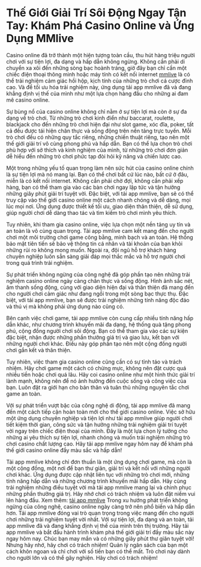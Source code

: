 #  Thế Giới Giải Trí Sôi Động Ngay Tận Tay: Khám Phá Casino Online và Ứng Dụng MMlive

Casino online đã trở thành một hiện tượng toàn cầu, thu hút hàng triệu người chơi với sự tiện lợi, đa dạng và hấp dẫn không ngừng.  Không cần phải di chuyển xa xôi đến những sòng bạc hoành tráng, giờ đây bạn chỉ cần một chiếc điện thoại thông minh hoặc máy tính có kết nối internet [mmlive](https://mmlive.baby) là có thể trải nghiệm cảm giác hồi hộp, kịch tính của những trò chơi cá cược đỉnh cao.  Và để tối ưu hóa trải nghiệm này, ứng dụng tải app mmlive đã và đang khẳng định vị thế của mình như một lựa chọn hàng đầu cho những ai đam mê casino online.

Sự bùng nổ của casino online không chỉ nằm ở sự tiện lợi mà còn ở sự đa dạng về trò chơi. Từ những trò chơi kinh điển như baccarat, roulette, blackjack cho đến những trò chơi hiện đại như slot game, xóc đĩa, poker, tất cả đều được tái hiện chân thực và sống động trên nền tảng trực tuyến.  Mỗi trò chơi đều có những quy tắc riêng, những chiến thuật riêng, tạo nên một thế giới giải trí vô cùng phong phú và hấp dẫn. Bạn có thể lựa chọn trò chơi phù hợp với sở thích và kinh nghiệm của mình, từ những trò chơi đơn giản dễ hiểu đến những trò chơi phức tạp đòi hỏi kỹ năng và chiến lược cao.

Một trong những yếu tố quan trọng làm nên sức hút của casino online chính là sự tiện lợi mà nó mang lại. Bạn có thể chơi bất cứ lúc nào, bất cứ ở đâu, miễn là có kết nối internet. Không cần phải chờ đợi, không cần phải xếp hàng, bạn có thể tham gia vào các bàn chơi ngay lập tức và tận hưởng những giây phút giải trí tuyệt vời.  Đặc biệt, với tải app mmlive, bạn sẽ có thể truy cập vào thế giới casino online một cách nhanh chóng và dễ dàng, mọi lúc mọi nơi.  Ứng dụng được thiết kế tối ưu, giao diện thân thiện, dễ sử dụng, giúp người chơi dễ dàng thao tác và tìm kiếm trò chơi mình yêu thích.

Tuy nhiên, khi tham gia casino online, việc lựa chọn một nền tảng uy tín và an toàn là vô cùng quan trọng.  Tải app mmlive cam kết mang đến cho người chơi một môi trường chơi game công bằng, minh bạch và an toàn.  Hệ thống bảo mật tiên tiến sẽ bảo vệ thông tin cá nhân và tài khoản của bạn khỏi những rủi ro không mong muốn.  Ngoài ra, đội ngũ hỗ trợ khách hàng chuyên nghiệp luôn sẵn sàng giải đáp mọi thắc mắc và hỗ trợ người chơi trong quá trình trải nghiệm.

Sự phát triển không ngừng của công nghệ đã góp phần tạo nên những trải nghiệm casino online ngày càng chân thực và sống động.  Hình ảnh sắc nét, âm thanh sống động, cùng với giao diện hiện đại và thân thiện đã mang đến cho người chơi cảm giác như đang ngồi trong một sòng bạc thực thụ.  Đặc biệt, với tải app mmlive, bạn sẽ được trải nghiệm những tính năng độc đáo và thú vị mà không phải ứng dụng nào cũng có.

Bên cạnh việc chơi game, tải app mmlive còn cung cấp nhiều tính năng hấp dẫn khác, như chương trình khuyến mãi đa dạng, hệ thống quà tặng phong phú, cộng đồng người chơi sôi động.  Bạn có thể tham gia vào các sự kiện đặc biệt, nhận được những phần thưởng giá trị và giao lưu, kết bạn với những người chơi khác.  Điều này góp phần tạo nên một cộng đồng người chơi gắn kết và thân thiện.

Tuy nhiên, việc tham gia casino online cũng cần có sự tỉnh táo và trách nhiệm. Hãy chơi game một cách có chừng mực, không nên đặt cược quá nhiều tiền hoặc chơi quá lâu.  Hãy coi casino online như một hình thức giải trí lành mạnh, không nên để nó ảnh hưởng đến cuộc sống và công việc của bạn.  Luôn đặt ra giới hạn cho bản thân và tuân thủ những nguyên tắc chơi game an toàn.

Với sự phát triển vượt bậc của công nghệ di động, tải app mmlive  đã mang đến một cách tiếp cận hoàn toàn mới cho thế giới casino online.  Việc sở hữu một ứng dụng chuyên nghiệp và tiện lợi như tải app mmlive  giúp người chơi tiết kiệm thời gian, công sức và tận hưởng những trải nghiệm giải trí tuyệt vời ngay trên chiếc điện thoại của mình.  Đây là một lựa chọn lý tưởng cho những ai yêu thích sự tiện lợi, nhanh chóng và muốn trải nghiệm những trò chơi casino chất lượng cao.  Hãy tải app mmlive ngay hôm nay để khám phá thế giới casino online đầy màu sắc và hấp dẫn!

Tải app mmlive không chỉ đơn thuần là một ứng dụng chơi game, mà còn là một cộng đồng, một nơi để bạn thư giãn, giải trí và kết nối với những người chơi khác.  Ứng dụng được cập nhật liên tục với những trò chơi mới, những tính năng hấp dẫn và những chương trình khuyến mãi hấp dẫn.  Hãy cùng trải nghiệm những điều tuyệt vời mà tải app mmlive mang lại và chinh phục những phần thưởng giá trị.  Hãy nhớ chơi có trách nhiệm và luôn đặt niềm vui lên hàng đầu.
Xem thêm: [tải app mmlive](https://mmlive.baby/tai-app-mmlive/)
Trong xu hướng phát triển không ngừng của công nghệ, casino online ngày càng trở nên phổ biến và hấp dẫn hơn.  Tải app mmlive  đóng vai trò quan trọng trong việc mang đến cho người chơi những trải nghiệm tuyệt vời nhất. Với sự tiện lợi, đa dạng và an toàn, tải app mmlive  đã và đang khẳng định vị thế của mình trên thị trường.  Hãy tải app mmlive  và bắt đầu hành trình khám phá thế giới giải trí đầy màu sắc này ngay hôm nay. Chúc bạn may mắn và có những giây phút thư giãn tuyệt vời!  Nhưng hãy nhớ, hãy chơi có trách nhiệm!  Quản lý ngân sách của bạn một cách khôn ngoan và chỉ chơi với số tiền bạn có thể mất.  Trò chơi này dành cho người lớn và có thể gây nghiện.  Hãy chơi có trách nhiệm!